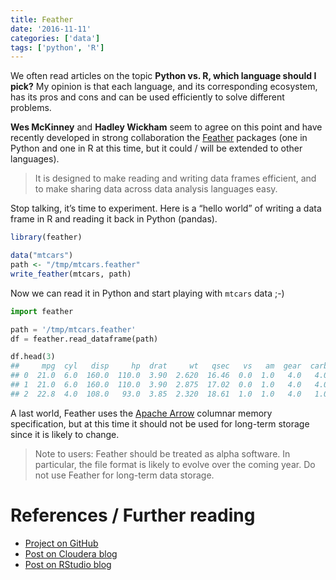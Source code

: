 ```yaml
---
title: Feather
date: '2016-11-11'
categories: ['data']
tags: ['python', 'R']
---
```


We often read articles on the topic **Python vs. R, which language should I pick?** My opinion is that each language, and its corresponding ecosystem, has its pros and cons and can be used efficiently to solve different problems.

**Wes McKinney** and **Hadley Wickham** seem to agree on this point and have recently developed in strong collaboration the [Feather](https://github.com/wesm/feather) packages (one in Python and one in R at this time, but it could / will be extended to other languages).

> It is designed to make reading and writing data frames efficient, and to make sharing data across data analysis languages easy.

Stop talking, it’s time to experiment. Here is a “hello world” of writing a data frame in R and reading it back in Python (pandas).

```r
library(feather)

data("mtcars")
path <- "/tmp/mtcars.feather"
write_feather(mtcars, path)
```

Now we can read it in Python and start playing with `mtcars` data ;-)

```python
import feather

path = '/tmp/mtcars.feather'
df = feather.read_dataframe(path)

df.head(3)
##     mpg  cyl   disp     hp  drat     wt   qsec   vs   am  gear  carb
## 0  21.0  6.0  160.0  110.0  3.90  2.620  16.46  0.0  1.0   4.0   4.0
## 1  21.0  6.0  160.0  110.0  3.90  2.875  17.02  0.0  1.0   4.0   4.0
## 2  22.8  4.0  108.0   93.0  3.85  2.320  18.61  1.0  1.0   4.0   1.0
```

A last world, Feather uses the [Apache Arrow](https://arrow.apache.org/) columnar memory specification, but at this time it should not be used for long-term storage since it is likely to change.

> Note to users: Feather should be treated as alpha software. In particular, the file format is likely to evolve over the coming year. Do not use Feather for long-term data storage.

# References / Further reading

* [Project on GitHub](https://github.com/wesm/feather)
* [Post on Cloudera blog](http://blog.cloudera.com/blog/2016/03/feather-a-fast-on-disk-format-for-data-frames-for-r-and-python-powered-by-apache-arrow/)
* [Post on RStudio blog](https://blog.rstudio.org/2016/03/29/feather/)